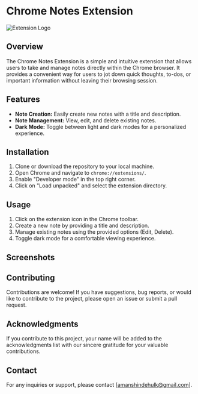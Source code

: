 # Chrome Notes Extension

![Extension Logo](path/to/your/logo.png)

## Overview

The Chrome Notes Extension is a simple and intuitive extension that allows users to take and manage notes directly within the Chrome browser. It provides a convenient way for users to jot down quick thoughts, to-dos, or important information without leaving their browsing session.

## Features

- **Note Creation:** Easily create new notes with a title and description.
- **Note Management:** View, edit, and delete existing notes.
- **Dark Mode:** Toggle between light and dark modes for a personalized experience.

## Installation

1. Clone or download the repository to your local machine.
2. Open Chrome and navigate to `chrome://extensions/`.
3. Enable "Developer mode" in the top right corner.
4. Click on "Load unpacked" and select the extension directory.

## Usage

1. Click on the extension icon in the Chrome toolbar.
2. Create a new note by providing a title and description.
3. Manage existing notes using the provided options (Edit, Delete).
4. Toggle dark mode for a comfortable viewing experience.

## Screenshots



## Contributing

Contributions are welcome! If you have suggestions, bug reports, or would like to contribute to the project, please open an issue or submit a pull request.


## Acknowledgments

If you contribute to this project, your name will be added to the acknowledgments list with our sincere gratitude for your valuable contributions.

## Contact

For any inquiries or support, please contact [amanshindehulk@gmail.com].

